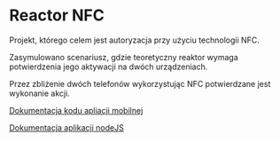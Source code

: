 # Reactor NFC
Projekt, którego celem jest autoryzacja przy użyciu technologii NFC.

Zasymulowano scenariusz, gdzie teoretyczny reaktor wymaga potwierdzenia jego aktywacji na dwóch urządzeniach.

Przez zbliżenie dwóch telefonów wykorzystując NFC potwierdzane jest wykonanie akcji.

[Dokumentacja kodu apliacji mobilnej](https://achudy.github.io/reactor-nfc/index.html)

[Dokumentacja aplikacji nodeJS](https://github.com/achudy/reactor-nfc/blob/main/www/README.md)
